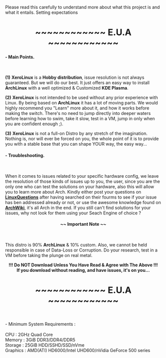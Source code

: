 Please read this carefully to understand more about what this project is and what it entails. Setting expectations
# <center>~~~~~~~~~~~~ E.U.A ~~~~~~~~~~~~</center>

#### - Main Points.
<br />

**(1)** **XeroLinux** is a **Hobby distribution**, issue resolution is not always guaranteed. But we will do our best. It just offers an easy way to install **ArchLinux** with a well optimized & Customized **KDE Plasma**.
<br />

**(2)** **XeroLinux** is not intended to be used without any prior experience with Linux. By being based on **ArchLinux** it has a lot of moving parts. We would highly recommend you "Learn" more about it, and how it works before making the switch. There's no need to jump directly into deeper waters before learning how to swim, take it slow, test in a VM, jump in only when you are confident enough ;).
<br />

**(3)** **XeroLinux** is not a full-on Distro by any stretch of the imagination. Nothing is, nor will ever be forced on you, the whole point of it is to provide you with a stable base that you can shape YOUR way, the easy way...

#### - Troubleshooting.
<br />

When it comes to issues related to your specific hardware config, we leave the resolution of those kinds of issues up to you, the user, since you are the only one who can test the solutions on your hardware, also this will allow you to learn more about Arch. Kindly either post your questions on **<a href="https://www.linuxquestions.org/questions/" target="_blank">LinuxQuestions</a>** after having searched on their fourms to see if your issue has ben addressed already or not, or use the awesome knowledge found on **<a href="https://wiki.archlinux.org/" target="_blank">ArchWiki</a>**, it's all Arch in the end. If you still can't find solutions for your issues, why not look for them using your Seach Engine of choice ?
#### <center>**~~ Important Note ~~**</center>
<br />

This distro is 90% **ArchLinux** & 10% custom. Also, we cannot be held responsible in case of Data-Loss or Corruption. Do your research, test in a VM before taking the plunge on real metal.

**<center>!!! Do NOT Download Unless You Have Read & Agree with The Above !!!<br />If you download without reading, and have issues, it's on you...</center>**

# <center>~~~~~~~~~~~~ E.U.A ~~~~~~~~~~~~</center>
<br />

<p class="bg">
<span>- Minimum System Requirements</span> :<br /><br />
<span>CPU :</span> 2GHz Quad Core<br />
<span>Memory :</span> 3GiB DDR3/DDR4/DDR5<br />
<span>Storage :</span> 25GiB HDD/SSHD/SSD/nVme<br />
<span>Graphics :</span> AMD(ATI) HD6000/Intel UHD600/nVidia GeForce 500 series
</p>
